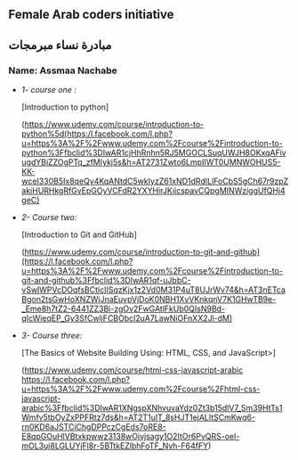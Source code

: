 ## Female  Arab coders initiative
## مبادرة نساء مبرمجات

### Name: Assmaa Nachabe

* _1- course one :_

    [Introduction to python]

    (https://www.udemy.com/course/introduction-to-python%5d(https:/l.facebook.com/l.php?u=https%3A%2F%2Fwww.udemy.com%2Fcourse%2Fintroduction-to-python%3Ffbclid%3DIwAR1cjHhRnhn5RJ5MGOCLSuqUWJH8OKxqAFivugdYBiZZOgPTq_zfMIykj5s&h=AT2731Zwto6LmpIIWT0UMNWOHUS5-KK-wceI330B5Ix8qeQy4KqANtdC5wkIyzZ61xND1dRdILlFoCbS5gCh67r9zpZakiHURHkgRfGvEpGOyVCFdR2YXYHirJKiicspavCQpgMINWziggUfQHj4geC)

* _2- Course two:_

    [Introduction to Git and GitHub]

    (https://www.udemy.com/course/introduction-to-git-and-github](https://l.facebook.com/l.php?u=https%3A%2F%2Fwww.udemy.com%2Fcourse%2Fintroduction-to-git-and-github%3Ffbclid%3DIwAR1qf-uJbbC-vSwlWPVcDOqfsBCticIISqzKjx1z2Vd0M31P4uT8UJrWv74&h=AT3nETcaBgon2tsGwHoXNZWjJnaEuypVjDoK0NBH1XvVKnkqnV7K1GHwTB9e-_Eme8h7tZ2-6441ZZ3Bi-zgOv2FwGAtlFkUb0QIsN9Bd-qIcWieqEP_Gy3SfCwljFCBObcl2uA7LawNiOFnXX2Jl-dM)

* _3- Course three:_

    [The Basics of Website Building Using: HTML, CSS, and JavaScript>]

    (https://www.udemy.com/course/html-css-javascript-arabic https://l.facebook.com/l.php?u=https%3A%2F%2Fwww.udemy.com%2Fcourse%2Fhtml-css-javascript-arabic%3Ffbclid%3DIwAR1XNgspXNhvuvaYdz0Zt3b15dlV7_Sm39HtTs1Wmfv5tbOyZxPPFRtz7ds&h=AT2T1uIT_8sHJT1ejALItSCmKwq6-rn0KD6aJSTCiChgDPPczCgEds7oRE8-E8qpGOuHlVBtxkpwwz3138wOjvjsagy1O2ItOr6PvQRS-oel-mOL3uj8LGLUYjFl8r-5BTtkEZlbhFoTF_Nvh-F64fFY)
